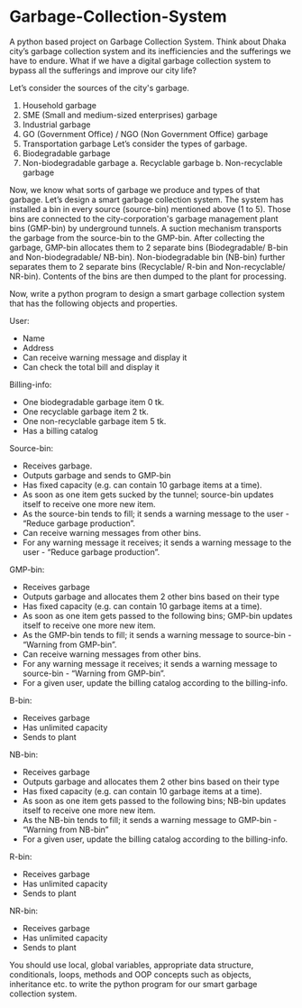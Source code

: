 # Garbage-Collection-System
A python based project on Garbage Collection System.
Think about Dhaka city’s garbage collection system and its inefficiencies and the sufferings we have to endure. What if we have a digital garbage collection system to bypass all the sufferings and improve our city life?

Let’s consider the sources of the city's garbage.
1. Household garbage
2. SME (Small and medium-sized enterprises) garbage
3. Industrial garbage
4. GO (Government Office) / NGO (Non Government Office) garbage
5. Transportation garbage
Let’s consider the types of garbage.
1. Biodegradable garbage
2. Non-biodegradable garbage
a. Recyclable garbage
b. Non-recyclable garbage

Now, we know what sorts of garbage we produce and types of that garbage. Let’s design a smart garbage collection system. The system has installed a bin in every source
(source-bin) mentioned above (1 to 5). Those bins are connected to the city-corporation's garbage management plant bins (GMP-bin) by underground tunnels. A suction mechanism transports the garbage from the source-bin to the GMP-bin. After collecting the garbage, GMP-bin allocates them to 2 separate bins (Biodegradable/ B-bin and Non-biodegradable/ NB-bin). Non-biodegradable bin (NB-bin) further separates them to 2 separate bins (Recyclable/ R-bin and Non-recyclable/ NR-bin). Contents of the bins are then dumped to the plant for processing.

Now, write a python program to design a smart garbage collection system that has the following objects and properties.

User:
- Name
- Address
- Can receive warning message and display it
- Can check the total bill and display it

Billing-info:
- One biodegradable garbage item 0 tk.
- One recyclable garbage item 2 tk.
- One non-recyclable garbage item 5 tk.
- Has a billing catalog

Source-bin:
- Receives garbage.
- Outputs garbage and sends to GMP-bin
- Has fixed capacity (e.g. can contain 10 garbage items at a time).
- As soon as one item gets sucked by the tunnel; source-bin updates itself to receive one more new item.
- As the source-bin tends to fill; it sends a warning message to the user - “Reduce garbage production”.
- Can receive warning messages from other bins.
- For any warning message it receives; it sends a warning message to the user - “Reduce
garbage production”.

GMP-bin:
- Receives garbage
- Outputs garbage and allocates them 2 other bins based on their type
- Has fixed capacity (e.g. can contain 10 garbage items at a time).
- As soon as one item gets passed to the following bins; GMP-bin updates itself to receive one more new item.
- As the GMP-bin tends to fill; it sends a warning message to source-bin - “Warning from GMP-bin”.
- Can receive warning messages from other bins.
- For any warning message it receives; it sends a warning message to source-bin - “Warning from GMP-bin”.
- For a given user, update the billing catalog according to the billing-info.

B-bin:
- Receives garbage
- Has unlimited capacity
- Sends to plant

NB-bin:
- Receives garbage
- Outputs garbage and allocates them 2 other bins based on their type
- Has fixed capacity (e.g. can contain 10 garbage items at a time).
- As soon as one item gets passed to the following bins; NB-bin updates itself to receive one more new item.
- As the NB-bin tends to fill; it sends a warning message to GMP-bin - “Warning from NB-bin”
- For a given user, update the billing catalog according to the billing-info.

R-bin:
- Receives garbage
- Has unlimited capacity
- Sends to plant

NR-bin:
- Receives garbage
- Has unlimited capacity
- Sends to plant

You should use local, global variables, appropriate data structure, conditionals, loops, methods and OOP concepts such as objects, inheritance etc. to write the python program for our smart garbage collection system.
